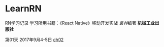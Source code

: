 # LearnRN
RN学习记录
学习所用书籍：《React Native》移动开发实战  *袁林*编著 **机械工业出版社**

第01天 2017年9月4-5日
[ch02](ch02/ch02.md)
